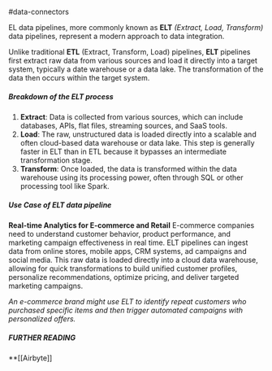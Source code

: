 #data-connectors 


EL data pipelines, more commonly known as **ELT** *(Extract, Load, Transform)* data pipelines, represent a modern approach to data integration. 

Unlike traditional **ETL** (Extract, Transform, Load) pipelines, **ELT** pipelines first extract raw data from various sources and load it directly into a target system, typically a date warehouse or a data lake. The transformation of the data then occurs within the target system. 

##### Breakdown of the ELT process
1. **Extract**: Data is collected from various sources, which can include databases, APIs, flat files, streaming sources, and SaaS tools.
2. **Load**: The raw, unstructured data is loaded directly into a scalable and often cloud-based data warehouse or data lake. This step is generally faster in ELT than in ETL because it bypasses an intermediate transformation stage.
3. **Transform**: Once loaded, the data is transformed within the data warehouse using its processing power, often through SQL or other processing tool like Spark.

##### Use Case of ELT data pipeline
**Real-time Analytics for E-commerce and Retail**
 E-commerce companies need to understand customer behavior, product performance, and marketing campaign effectiveness in real time. ELT pipelines can ingest data from online stores, mobile apps, CRM systems, ad campaigns and social media. This raw data is loaded directly into a cloud data warehouse, allowing for quick transformations to build unified customer profiles, personalize recommendations, optimize pricing, and deliver targeted marketing campaigns.

*An e-commerce brand might use ELT to identify repeat customers who purchased specific items and then trigger automated campaigns with personalized offers.*



##### **FURTHER READING**
**[[Airbyte]]







